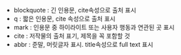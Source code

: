 - blockquote : 긴 인용문, cite속성으로 출처 표시
- q : 짧은 인용문, cite 속성으로 출처 표시
- mark : 인용문 중 하이라이트 또는 사용자 행동과 연관된 곳 표시
- cite : 저작물의 출처 표기, 제목을 꼭 포함할 것
- abbr : 준말, 머릿글자 표시. title속성으로 full text 표시